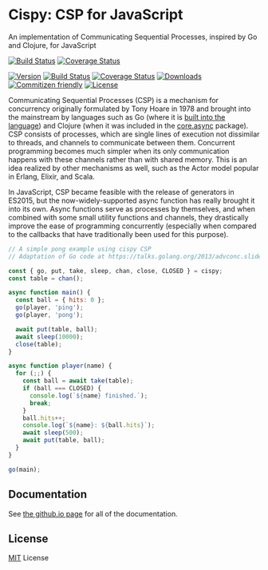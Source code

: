 # Cispy: CSP for JavaScript

An implementation of Communicating Sequential Processes, inspired by Go and Clojure, for JavaScript

[![Build Status](https://travis-ci.org/Barandis/cispy.svg?branch=master)](https://travis-ci.org/Barandis/cispy)
[![Coverage Status](https://coveralls.io/repos/github/Barandis/cispy/badge.svg)](https://coveralls.io/github/Barandis/cispy)

[![Version](https://img.shields.io/npm/v/cispy.svg)](https://www.npmjs.com/package/cispy)
[![Build Status](https://travis-ci.org/Barandis/cispy.svg?branch=master)](https://travis-ci.org/Barandis/cispy)
[![Coverage Status](https://coveralls.io/repos/github/Barandis/cispy/badge.svg)](https://coveralls.io/github/Barandis/cispy)
[![Downloads](https://img.shields.io/npm/dm/cispy.svg)](http://npm-stats.com/~packages/cispy)
[![Commitizen friendly](https://img.shields.io/badge/commitizen-friendly-brightgreen.svg)](http://commitizen.github.io/cz-cli/)
[![License](https://img.shields.io/github/license/Barandis/cispy.svg)](https://opensource.org/licenses/MIT)

Communicating Sequential Processes (CSP) is a mechanism for concurrency originally formulated by Tony Hoare in 1978 and brought into the mainstream by languages such as Go (where it is [built into the language](https://tour.golang.org/concurrency/1)) and Clojure (when it was included in the [core.async](http://clojure.github.io/core.async) package). CSP consists of processes, which are single lines of execution not dissimilar to threads, and channels to communicate between them. Concurrent programming becomes much simpler when its only communication happens with these channels rather than with shared memory. This is an idea realized by other mechanisms as well, such as the Actor model popular in Erlang, Elixir, and Scala.

In JavaScript, CSP became feasible with the release of generators in ES2015, but the now-widely-supported async function has really brought it into its own. Async functions serve as processes by themselves, and when combined with some small utility functions and channels, they drastically improve the ease of programming concurrently (especially when compared to the callbacks that have traditionally been used for this purpose).

```javascript
// A simple pong example using cispy CSP
// Adaptation of Go code at https://talks.golang.org/2013/advconc.slide#6

const { go, put, take, sleep, chan, close, CLOSED } = cispy;
const table = chan();

async function main() {
  const ball = { hits: 0 };
  go(player, 'ping');
  go(player, 'pong');

  await put(table, ball);
  await sleep(10000);
  close(table);
}

async function player(name) {
  for (;;) {
    const ball = await take(table);
    if (ball === CLOSED) {
      console.log(`${name} finished.`);
      break;
    }
    ball.hits++;
    console.log(`${name}: ${ball.hits}`);
    await sleep(500);
    await put(table, ball);
  }
}

go(main);
```

## Documentation

See [the github.io page](https://barandis.github.io/cispy) for all of the documentation.

## License

[MIT](https://raw.githubusercontent.com/Barandis/cispy/master/LICENSE) License
